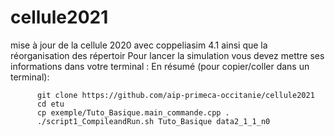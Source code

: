 # cellule2021
 mise à jour de la cellule 2020 avec coppeliasim 4.1 ainsi que la réorganisation des répertoir
 Pour lancer la simulation vous devez mettre ses informations dans votre terminal :
En résumé (pour copier/coller dans un terminal):

          git clone https://github.com/aip-primeca-occitanie/cellule2021
          cd etu
          cp exemple/Tuto_Basique.main_commande.cpp .
          ./script1_CompileandRun.sh Tuto_Basique data2_1_1_n0
